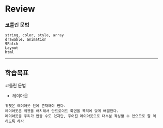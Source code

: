 # Review

### 코틀린 문법
```
string, color, style, array
drawable, animation
9Patch
Layout
html
```



-----------------------------------------------------

## 학습목표

코틀린 문법
- 레이아웃
```
위젯은 레이아웃 안에 존재해야 한다.
레이아웃은 위젯을 배치해서 안드로이드 화면을 목적에 맞게 배열한다.
레이아웃을 우리가 만들 수도 있지만, 주어진 레이아웃으로 대부분 작성할 수 있으므로 잘 익히도록 하자
```


